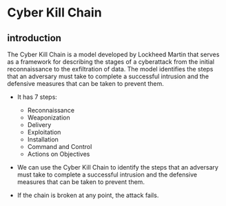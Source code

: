 # Cyber Kill Chain

## introduction

The Cyber Kill Chain is a model developed by Lockheed Martin that serves as a framework for describing the stages of a cyberattack from the initial reconnaissance to the exfiltration of data. The model identifies the steps that an adversary must take to complete a successful intrusion and the defensive measures that can be taken to prevent them.

- It has 7 steps:
    - Reconnaissance
    - Weaponization
    - Delivery
    - Exploitation
    - Installation
    - Command and Control
    - Actions on Objectives

- We can use the Cyber Kill Chain to identify the steps that an adversary must take to complete a successful intrusion and the defensive measures that can be taken to prevent them.
- If the chain is broken at any point, the attack fails.